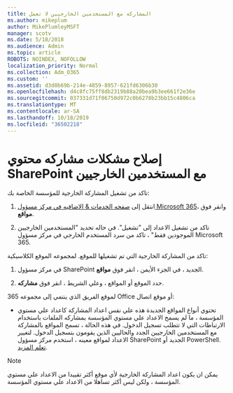 ```yaml
---
title: المشاركة مع المستخدمين الخارجيين لا تعمل
ms.author: mikeplum
author: MikePlumleyMSFT
manager: scotv
ms.date: 5/18/2018
ms.audience: Admin
ms.topic: article
ROBOTS: NOINDEX, NOFOLLOW
localization_priority: Normal
ms.collection: Adm_O365
ms.custom: ''
ms.assetid: d3d0b69b-214e-4859-8957-621fd6306b30
ms.openlocfilehash: d4c8fc75ff8db2319b88a20bea9b3ee661f2e36e
ms.sourcegitcommit: 037331d71f06750d972c0b6278b23bb15c4806ca
ms.translationtype: MT
ms.contentlocale: ar-SA
ms.lasthandoff: 10/18/2019
ms.locfileid: "36502218"
---
```

# <a name="fix-problems-sharing-sharepoint-content-with-external-users"></a>إصلاح مشكلات مشاركه محتوي SharePoint مع المستخدمين الخارجيين

تاكد من تشغيل المشاركة الخارجية للمؤسسة الخاصة بك:
  
1. انتقل إلى [صفحه الخدمات &amp; الاضافيه في مركز مسؤول Microsoft 365](https://portal.office.com/adminportal/home#/Settings/ServicesAndAddIns)، وانقر فوق **مواقع**.
    
2. تاكد من تشغيل الاعداد إلى "تشغيل". في حاله تحديد "المستخدمين الخارجيين الموجودين فقط" ، تاكد من سرد المستخدم الخارجي في مركز مسؤول Microsoft 365.
    
تاكد من المشاركة الخارجية التي تم تشغيلها للموقع. لمجموعه الموقع الكلاسيكية:
  
1. في مركز مسؤول SharePoint الجديد ، في الجزء الأيمن ، انقر فوق **مواقع**.
    
2. حدد الموقع أو المواقع ، وعلي الشريط ، انقر فوق **مشاركه**.
    
لموقع الفريق الذي ينتمي إلى مجموعه 365 Office أو موقع اتصال:
  
- تحتوي أنواع المواقع الجديدة هذه علي نفس اعداد المشاركة كاعداد علي مستوي المؤسسة ، ما لم يسمح الاعداد علي مستوي المؤسسة بمشاركه الملفات باستخدام الارتباطات التي لا تتطلب تسجيل الدخول. في هذه الحالة ، تسمح المواقع بالمشاركة مع المستخدمين الخارجيين الجدد والحاليين الذين يقومون بتسجيل الدخول. لتغيير الاعداد لمواقع معينه ، استخدم مركز مسؤول SharePoint الجديد أو PowerShell. [تعلم المزيد](https://go.microsoft.com/fwlink/?linkid=871863).
    
> [!NOTE]
> يمكن ان يكون اعداد المشاركة الخارجية لأي موقع أكثر تقييدا من الاعداد علي مستوي المؤسسة ، ولكن ليس أكثر تساهلا من الاعداد علي مستوي المؤسسة. 
  

